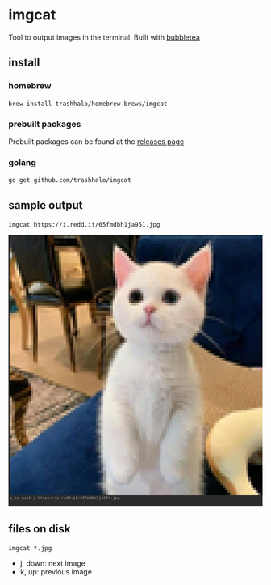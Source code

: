 # imgcat

Tool to output images in the terminal. Built with [bubbletea](https://github.com/charmbracelet/bubbletea)

## install

### homebrew

```
brew install trashhalo/homebrew-brews/imgcat
```

### prebuilt packages

Prebuilt packages can be found at the [releases page](https://github.com/trashhalo/imgcat/releases)

### golang

```
go get github.com/trashhalo/imgcat
```

## sample output
```
imgcat https://i.redd.it/65fmdbh1ja951.jpg
```

![sample](./sample.png)

## files on disk

```
imgcat *.jpg
```

- j, down: next image
- k, up: previous image
